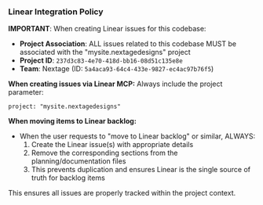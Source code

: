 ### Linear Integration Policy

**IMPORTANT**: When creating Linear issues for this codebase:

- **Project Association**: ALL issues related to this codebase MUST be associated with the "mysite.nextagedesigns" project
- **Project ID**: `237d3c83-4e70-418d-bb16-08d51c135e8e`
- **Team**: Nextage (ID: `5a4aca93-64c4-433e-9827-ec4ac97b76f5`)

**When creating issues via Linear MCP:**
Always include the project parameter:
```
project: "mysite.nextagedesigns"
```

**When moving items to Linear backlog:**
- When the user requests to "move to Linear backlog" or similar, ALWAYS:
  1. Create the Linear issue(s) with appropriate details
  2. Remove the corresponding sections from the planning/documentation files
  3. This prevents duplication and ensures Linear is the single source of truth for backlog items

This ensures all issues are properly tracked within the project context.
